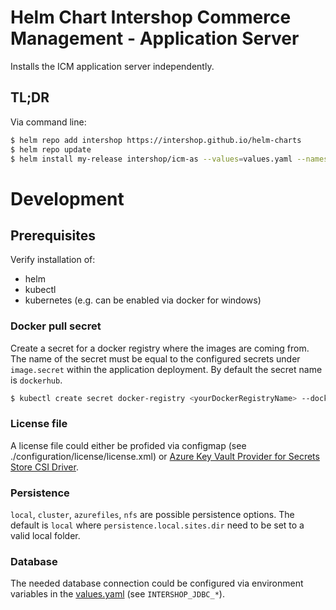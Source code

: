 # Helm Chart Intershop Commerce Management - Application Server

Installs the ICM application server independently.

## TL;DR
Via command line:
```bash
$ helm repo add intershop https://intershop.github.io/helm-charts
$ helm repo update
$ helm install my-release intershop/icm-as --values=values.yaml --namespace icm-as
```

# Development

## Prerequisites

Verify installation of:
- helm
- kubectl
- kubernetes (e.g. can be enabled via docker for windows)


### Docker pull secret
Create a secret for a docker registry where the images are coming from. The name of the secret must be equal to the configured secrets under `image.secret` within the application deployment. By default the secret name is `dockerhub`.

```bash
$ kubectl create secret docker-registry <yourDockerRegistryName> --docker-server=<yourDockerRegistryServer> --docker-username=<yourUsername> --docker-password=<yourPassword> --docker-email=<yourEmail>
```

### License file

A license file could either be profided via configmap (see ./configuration/license/license.xml) or [Azure Key Vault Provider for Secrets Store CSI Driver](https://docs.microsoft.com/de-de/azure/aks/csi-secrets-store-driver).

### Persistence

`local`, `cluster`, `azurefiles`, `nfs` are possible persistence options.
The default is `local` where `persistence.local.sites.dir` need to be set to a valid local folder.

### Database

The needed database connection could be configured via environment variables in the [values.yaml](values.yaml) (see `INTERSHOP_JDBC_*`).
